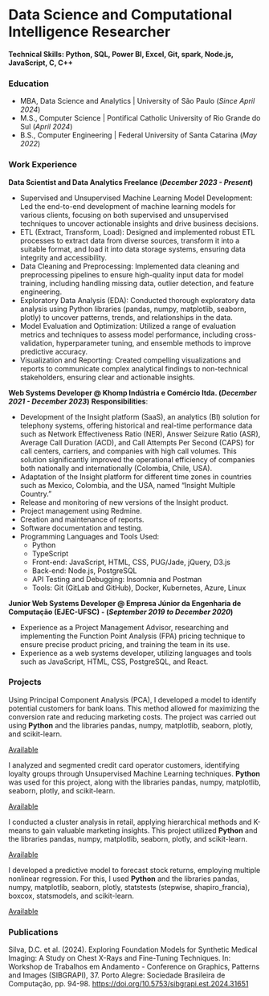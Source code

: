 # Data Science and Computational Intelligence Researcher
**Technical Skills: Python, SQL, Power BI, Excel, Git, spark, Node.js, JavaScript, C, C++**

### Education
- MBA,  Data Science and Analytics |  University of São Paulo (_Since April 2024_)
- M.S., Computer Science           |  Pontifical Catholic University of Rio Grande do Sul (_April 2024_)
- B.S., Computer Engineering       |  Federal University of Santa Catarina (_May 2022_)

### Work Experience

**Data Scientist and Data Analytics Freelance (_December 2023 - Present_)**
- Supervised and Unsupervised Machine Learning Model Development: Led the end-to-end development of machine learning models for various clients, focusing on both supervised and unsupervised techniques to uncover actionable insights and drive business decisions.
- ETL (Extract, Transform, Load): Designed and implemented robust ETL processes to extract data from diverse sources, transform it into a suitable format, and load it into data storage systems, ensuring data integrity and accessibility.
- Data Cleaning and Preprocessing: Implemented data cleaning and preprocessing pipelines to ensure high-quality input data for model training, including handling missing data, outlier detection, and feature engineering.
- Exploratory Data Analysis (EDA): Conducted thorough exploratory data analysis using Python libraries (pandas, numpy, matplotlib, seaborn, plotly) to uncover patterns, trends, and relationships in the data.
- Model Evaluation and Optimization: Utilized a range of evaluation metrics and techniques to assess model performance, including cross-validation, hyperparameter tuning, and ensemble methods to improve predictive accuracy.
- Visualization and Reporting: Created compelling visualizations and reports to communicate complex analytical findings to non-technical stakeholders, ensuring clear and actionable insights.


**Web Systems Developer @ Khomp Indústria e Comércio ltda. (_December 2021 - December 2023_)**
**Responsibilities**:
- Development of the Insight platform (SaaS), an analytics (BI) solution for telephony systems, offering historical and real-time performance data such as Network Effectiveness Ratio (NER), Answer Seizure Ratio (ASR), Average Call Duration (ACD), and Call Attempts Per Second (CAPS) for call centers, carriers, and companies with high call volumes. This solution significantly improved the operational efficiency of companies both nationally and internationally (Colombia, Chile, USA).
- Adaptation of the Insight platform for different time zones in countries such as Mexico, Colombia, and the USA, named “Insight Multiple Country.”
- Release and monitoring of new versions of the Insight product.
- Project management using Redmine.
- Creation and maintenance of reports.
- Software documentation and testing.
- Programming Languages and Tools Used:
  - Python
  - TypeScript
  - Front-end: JavaScript, HTML, CSS, PUG/Jade, jQuery, D3.js
  - Back-end: Node.js, PostgreSQL
  - API Testing and Debugging: Insomnia and Postman
  - Tools: Git (GitLab and GitHub), Docker, Kubernetes, Azure, Linux

**Junior Web Systems Developer @ Empresa Júnior da Engenharia de Computação (EJEC-UFSC) - (_September 2019 to December 2020_)**
- Experience as a Project Management Advisor, researching and implementing the Function Point Analysis (FPA) pricing technique to ensure precise product pricing, and training the team in its use.
- Experience as a web systems developer, utilizing languages and tools such as JavaScript, HTML, CSS, PostgreSQL, and React.

### Projects
Using Principal Component Analysis (PCA), I developed a model to identify potential customers for bank loans. This method allowed for maximizing the conversion rate and reducing marketing costs. The project was carried out using **Python** and the libraries pandas, numpy, matplotlib, seaborn, plotly, and scikit-learn.

[Available](https://github.com/DavideDaSilva/Data-Science/blob/main/Unsupervised%20Machine%20Learning/An%C3%A1lise%20Fatorial%20PCA/Script%20-%20Empr%C3%A9stimo.ipynb)
<!-- Figure -->

I analyzed and segmented credit card operator customers, identifying loyalty groups through Unsupervised Machine Learning techniques. **Python** was used for this project, along with the libraries pandas, numpy, matplotlib, seaborn, plotly, and scikit-learn.

[Available](https://github.com/DavideDaSilva/Data-Science/blob/main/Unsupervised%20Machine%20Learning/An%C3%A1lise%20de%20Cluster%20I/Cartao_De_Cr%C3%A9dito_Clientes.ipynb)
<!-- Figure -->

I conducted a cluster analysis in retail, applying hierarchical methods and K-means to gain valuable marketing insights. This project utilized **Python** and the libraries pandas, numpy, matplotlib, seaborn, plotly, and scikit-learn.

[Available](https://github.com/DavideDaSilva/Data-Science/blob/main/Unsupervised%20Machine%20Learning/An%C3%A1lise%20de%20Cluster%20I/Script%20-%20Regional.ipynb)
<!-- Figure -->

I developed a predictive model to forecast stock returns, employing multiple nonlinear regression. For this, I used **Python** and the libraries pandas, numpy, matplotlib, seaborn, plotly, statstests (stepwise, shapiro_francia), boxcox, statsmodels, and scikit-learn.

[Available](https://github.com/DavideDaSilva/Data-Science/blob/main/Supervised%20Machine%20Learning/An%C3%A1lise%20de%20Regressao%20Simples%20e%20Multipla/Regressao_Nao_Linear_Multipla_retorno.ipynb)
<!-- Figure -->


### Publications
Silva, D.C. et al. (2024). Exploring Foundation Models for Synthetic Medical Imaging: A Study on Chest X-Rays and Fine-Tuning Techniques. In: Workshop de Trabalhos em Andamento - Conference on Graphics, Patterns and Images (SIBGRAPI), 37. Porto Alegre: Sociedade Brasileira de Computação, pp. 94-98. https://doi.org/10.5753/sibgrapi.est.2024.31651


